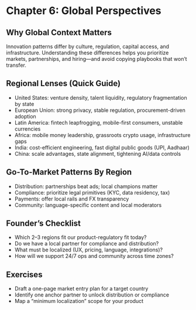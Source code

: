 # Chapter 6: Global Perspectives

## Why Global Context Matters

Innovation patterns differ by culture, regulation, capital access, and infrastructure. Understanding these differences helps you prioritize markets, partnerships, and hiring—and avoid copying playbooks that won’t transfer.

## Regional Lenses (Quick Guide)

- United States: venture density, talent liquidity, regulatory fragmentation by state
- European Union: strong privacy, stable regulation, procurement-driven adoption
- Latin America: fintech leapfrogging, mobile-first consumers, unstable currencies
- Africa: mobile money leadership, grassroots crypto usage, infrastructure gaps
- India: cost-efficient engineering, fast digital public goods (UPI, Aadhaar)
- China: scale advantages, state alignment, tightening AI/data controls

## Go-To-Market Patterns By Region

- Distribution: partnerships beat ads; local champions matter
- Compliance: prioritize legal primitives (KYC, data residency, tax)
- Payments: offer local rails and FX transparency
- Community: language-specific content and local moderators

## Founder’s Checklist

- Which 2–3 regions fit our product-regulatory fit today?
- Do we have a local partner for compliance and distribution?
- What must be localized (UX, pricing, language, integrations)?
- How will we support 24/7 ops and community across time zones?

## Exercises

- Draft a one-page market entry plan for a target country
- Identify one anchor partner to unlock distribution or compliance
- Map a “minimum localization” scope for your product
